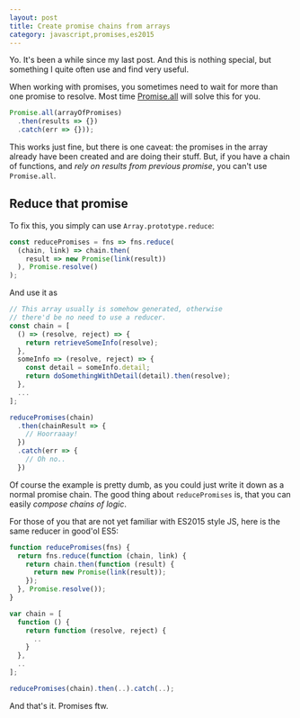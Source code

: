 ```yaml
---
layout: post
title: Create promise chains from arrays
category: javascript,promises,es2015
---
```


Yo. It's been a while since my last post. And this is nothing special, but something I quite often use and find very useful.

When working with promises, you sometimes need to wait for more than one promise to resolve. Most time [Promise.all][promise.all] will solve this for you.

```js
Promise.all(arrayOfPromises)
  .then(results => {})
  .catch(err => {}));
```

This works just fine, but there is one caveat: the promises in the array already have been created and are doing their stuff. But, if you have a chain of functions, and *rely on results from previous promise*, you can't use `Promise.all`.

## Reduce that promise

To fix this, you simply can use `Array.prototype.reduce`:

```js
const reducePromises = fns => fns.reduce(
  (chain, link) => chain.then(
    result => new Promise(link(result))
  ), Promise.resolve()
);
```

And use it as

```js
// This array usually is somehow generated, otherwise
// there'd be no need to use a reducer.
const chain = [
  () => (resolve, reject) => {
    return retrieveSomeInfo(resolve);
  },
  someInfo => (resolve, reject) => {
    const detail = someInfo.detail;
    return doSomethingWithDetail(detail).then(resolve);
  },
  ...
];

reducePromises(chain)
  .then(chainResult => {
    // Hoorraaay!
  })
  .catch(err => {
    // Oh no..
  })
```

Of course the example is pretty dumb, as you could just write it down as a normal promise chain. The good thing about `reducePromises` is, that you can easily *compose chains of logic*.

For those of you that are not yet familiar with ES2015 style JS, here is the same reducer in good'ol ES5:

```js
function reducePromises(fns) {
  return fns.reduce(function (chain, link) {
    return chain.then(function (result) {
      return new Promise(link(result));
    });
  }, Promise.resolve());
}

var chain = [
  function () {
    return function (resolve, reject) {
      ..
    }
  },
  ..
];

reducePromises(chain).then(..).catch(..);
```

And that's it. Promises ftw.

[promise.all]: https://developer.mozilla.org/en/docs/Web/JavaScript/Reference/Global_Objects/Promise/all
